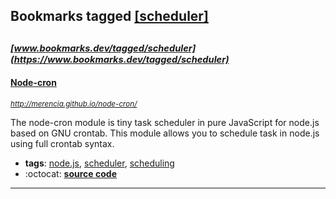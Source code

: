## Bookmarks tagged [[scheduler]](https://www.bookmarks.dev/search?q=[scheduler])

_<sup><sup>[www.bookmarks.dev/tagged/scheduler](https://www.bookmarks.dev/tagged/scheduler)</sup></sup>_
---
#### [Node-cron](http://merencia.github.io/node-cron/)
_<sup>http://merencia.github.io/node-cron/</sup>_

The node-cron module is tiny task scheduler in pure JavaScript for node.js based on GNU crontab. This module allows you to schedule task in node.js using full crontab syntax.
* **tags**: [node.js](../tagged/node.js.md), [scheduler](../tagged/scheduler.md), [scheduling](../tagged/scheduling.md)
* :octocat: **[source code](https://github.com/merencia/node-cron)**
---
